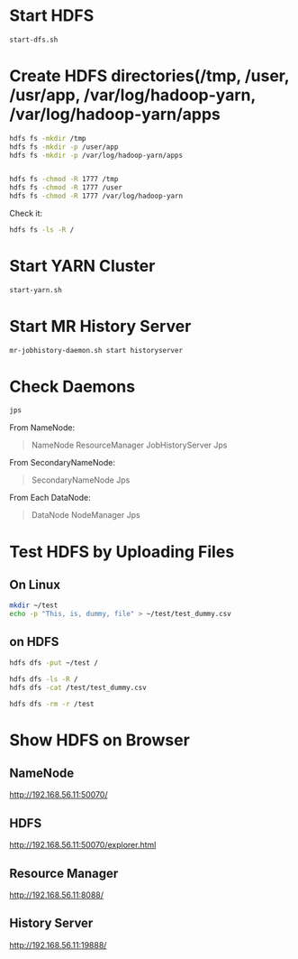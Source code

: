 
# Start HDFS

```sh
start-dfs.sh
```

# Create HDFS directories(/tmp, /user, /usr/app, /var/log/hadoop-yarn, /var/log/hadoop-yarn/apps

```sh
hdfs fs -mkdir /tmp
hdfs fs -mkdir -p /user/app
hdfs fs -mkdir -p /var/log/hadoop-yarn/apps


hdfs fs -chmod -R 1777 /tmp
hdfs fs -chmod -R 1777 /user
hdfs fs -chmod -R 1777 /var/log/hadoop-yarn
```

Check it:
```sh
hdfs fs -ls -R /
```

# Start YARN Cluster

```sh
start-yarn.sh
```

# Start MR History Server

```sh
mr-jobhistory-daemon.sh start historyserver
```


# Check Daemons

```sh
jps
```

From NameNode:
>NameNode
>ResourceManager
>JobHistoryServer
>Jps

From SecondaryNameNode:
>SecondaryNameNode
>Jps

From Each DataNode:
>DataNode
>NodeManager
>Jps


# Test HDFS by Uploading Files

## On Linux
```sh
mkdir ~/test
echo -p "This, is, dummy, file" > ~/test/test_dummy.csv 
```


## on HDFS

```sh
hdfs dfs -put ~/test /

hdfs dfs -ls -R /
hdfs dfs -cat /test/test_dummy.csv

hdfs dfs -rm -r /test
```

# Show HDFS on Browser

## NameNode
http://192.168.56.11:50070/

## HDFS
http://192.168.56.11:50070/explorer.html

## Resource Manager
http://192.168.56.11:8088/

## History Server
http://192.168.56.11:19888/


